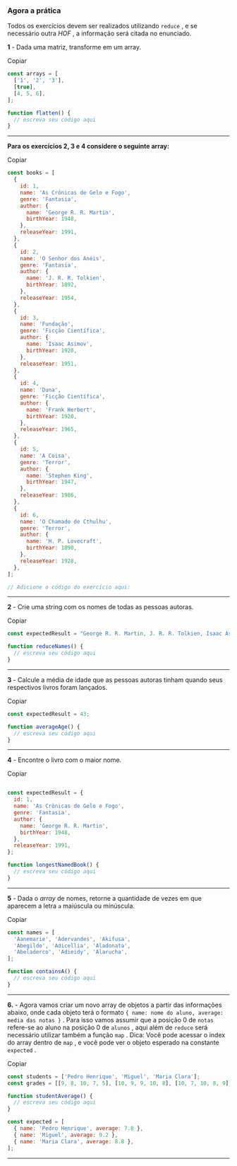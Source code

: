 ### Agora a prática

Todos os exercícios devem ser realizados utilizando  `reduce`  , e se necessário outra  _HOF_ , a informação será citada no enunciado.

**1** - Dada uma matriz, transforme em um array.

Copiar

```javascript
const arrays = [
  ['1', '2', '3'],
  [true],
  [4, 5, 6],
];

function flatten() {
  // escreva seu código aqui
}
```

----------

**Para os exercícios 2, 3 e 4 considere o seguinte array:**

Copiar

```javascript
const books = [
  {
    id: 1,
    name: 'As Crônicas de Gelo e Fogo',
    genre: 'Fantasia',
    author: {
      name: 'George R. R. Martin',
      birthYear: 1948,
    },
    releaseYear: 1991,
  },
  {
    id: 2,
    name: 'O Senhor dos Anéis',
    genre: 'Fantasia',
    author: {
      name: 'J. R. R. Tolkien',
      birthYear: 1892,
    },
    releaseYear: 1954,
  },
  {
    id: 3,
    name: 'Fundação',
    genre: 'Ficção Científica',
    author: {
      name: 'Isaac Asimov',
      birthYear: 1920,
    },
    releaseYear: 1951,
  },
  {
    id: 4,
    name: 'Duna',
    genre: 'Ficção Científica',
    author: {
      name: 'Frank Herbert',
      birthYear: 1920,
    },
    releaseYear: 1965,
  },
  {
    id: 5,
    name: 'A Coisa',
    genre: 'Terror',
    author: {
      name: 'Stephen King',
      birthYear: 1947,
    },
    releaseYear: 1986,
  },
  {
    id: 6,
    name: 'O Chamado de Cthulhu',
    genre: 'Terror',
    author: {
      name: 'H. P. Lovecraft',
      birthYear: 1890,
    },
    releaseYear: 1928,
  },
];

// Adicione o código do exercício aqui:
```

----------

**2** - Crie uma string com os nomes de todas as pessoas autoras.

Copiar

```javascript
const expectedResult = "George R. R. Martin, J. R. R. Tolkien, Isaac Asimov, Frank Herbert, Stephen King, H. P. Lovecraft.";

function reduceNames() {
  // escreva seu código aqui
}
```

----------

**3** - Calcule a média de idade que as pessoas autoras tinham quando seus respectivos livros foram lançados.

Copiar

```javascript
const expectedResult = 43;

function averageAge() {
  // escreva seu código aqui
}
```

----------

**4** - Encontre o livro com o maior nome.

Copiar

```javascript

const expectedResult = {
  id: 1,
  name: 'As Crônicas de Gelo e Fogo',
  genre: 'Fantasia',
  author: {
    name: 'George R. R. Martin',
    birthYear: 1948,
  },
  releaseYear: 1991,
};

function longestNamedBook() {
  // escreva seu código aqui
}
```

----------

**5** - Dada o  _array_ de nomes, retorne a quantidade de vezes em que aparecem a letra  `a`  maiúscula ou minúscula.

Copiar

```javascript
const names = [
  'Aanemarie', 'Adervandes', 'Akifusa',
  'Abegildo', 'Adicellia', 'Aladonata',
  'Abeladerco', 'Adieidy', 'Alarucha',
];

function containsA() {
  // escreva seu código aqui
}
```

----------

**6.** - Agora vamos criar um novo array de objetos a partir das informações abaixo, onde cada objeto terá o formato  `{ name: nome do aluno, average: media das notas }`  . Para isso vamos assumir que a posição 0 de  `notas`  refere-se ao aluno na posição 0 de  `alunos`  , aqui além de  `reduce`  será necessário utilizar também a função  `map`  . Dica: Você pode acessar o index do array dentro de  `map`  , e você pode ver o objeto esperado na constante  `expected`  .

Copiar

```javascript
const students = ['Pedro Henrique', 'Miguel', 'Maria Clara'];
const grades = [[9, 8, 10, 7, 5], [10, 9, 9, 10, 8], [10, 7, 10, 8, 9]];

function studentAverage() {
  // escreva seu código aqui
}

const expected = [
  { name: 'Pedro Henrique', average: 7.8 },
  { name: 'Miguel', average: 9.2 },
  { name: 'Maria Clara', average: 8.8 },
];
```

----------

